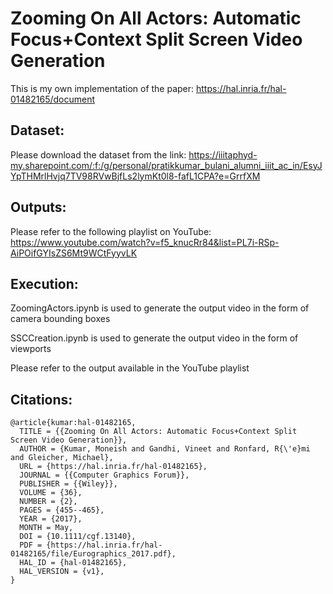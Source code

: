 # Zooming On All Actors: Automatic Focus+Context Split Screen Video Generation

This is my own implementation of the paper: https://hal.inria.fr/hal-01482165/document

## Dataset:

Please download the dataset from the link: https://iiitaphyd-my.sharepoint.com/:f:/g/personal/pratikkumar_bulani_alumni_iiit_ac_in/EsyJYpTHMrlHvjq7TV98RVwBjfLs2lymKt0l8-fafL1CPA?e=GrrfXM

## Outputs:

Please refer to the following playlist on YouTube: https://www.youtube.com/watch?v=f5_knucRr84&list=PL7i-RSp-AiPOifGYIsZS6Mt9WCtFyyvLK

## Execution:

ZoomingActors.ipynb is used to generate the output video in the form of camera bounding boxes

SSCCreation.ipynb is used to generate the output video in the form of viewports

Please refer to the output available in the YouTube playlist

## Citations:
```
@article{kumar:hal-01482165,
  TITLE = {{Zooming On All Actors: Automatic Focus+Context Split Screen Video Generation}},
  AUTHOR = {Kumar, Moneish and Gandhi, Vineet and Ronfard, R{\'e}mi and Gleicher, Michael},
  URL = {https://hal.inria.fr/hal-01482165},
  JOURNAL = {{Computer Graphics Forum}},
  PUBLISHER = {{Wiley}},
  VOLUME = {36},
  NUMBER = {2},
  PAGES = {455--465},
  YEAR = {2017},
  MONTH = May,
  DOI = {10.1111/cgf.13140},
  PDF = {https://hal.inria.fr/hal-01482165/file/Eurographics_2017.pdf},
  HAL_ID = {hal-01482165},
  HAL_VERSION = {v1},
}
```
